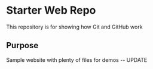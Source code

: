 # Starter Web Repo

This repository is for showing how Git and GitHub work

## Purpose

Sample website with plenty of files for demos -- UPDATE
